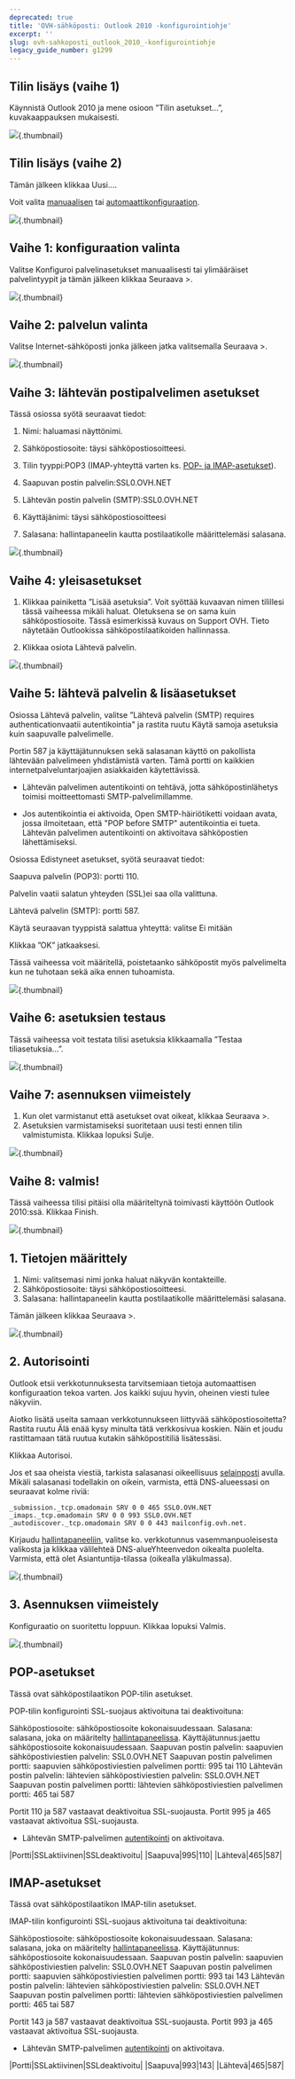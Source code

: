 ```yaml
---
deprecated: true
title: 'OVH-sähköposti: Outlook 2010 -konfigurointiohje'
excerpt: ''
slug: ovh-sahkoposti_outlook_2010_-konfigurointiohje
legacy_guide_number: g1299
---
```



## Tilin lisäys (vaihe 1)
Käynnistä Outlook 2010 ja mene osioon ”Tilin asetukset...”, kuvakaappauksen mukaisesti.

![](images/img_1245.jpg){.thumbnail}


## Tilin lisäys (vaihe 2)
Tämän jälkeen klikkaa Uusi....

Voit valita [manuaalisen](#MANU) tai [automaattikonfiguraation](#AUTO).

![](images/img_1246.jpg){.thumbnail}


## Vaihe 1: konfiguraation valinta
Valitse Konfiguroi palvelinasetukset manuaalisesti tai ylimääräiset palvelintyypit ja tämän jälkeen klikkaa Seuraava >.

![](images/img_1247.jpg){.thumbnail}


## Vaihe 2: palvelun valinta
Valitse Internet-sähköposti jonka jälkeen jatka valitsemalla Seuraava >.

![](images/img_1248.jpg){.thumbnail}


## Vaihe 3: lähtevän postipalvelimen asetukset
Tässä osiossa syötä seuraavat tiedot:

1. Nimi: haluamasi näyttönimi.
2. Sähköpostiosoite: täysi sähköpostiosoitteesi.

3. Tilin tyyppi:POP3
(IMAP-yhteyttä varten ks. [POP- ja IMAP-asetukset](#RAPPEL)).
4. Saapuvan postin palvelin:SSL0.OVH.NET
5. Lähtevän postin palvelin (SMTP):SSL0.OVH.NET

6. Käyttäjänimi: täysi sähköpostiosoitteesi
7. Salasana: hallintapaneelin kautta postilaatikolle määrittelemäsi salasana.

![](images/img_1249.jpg){.thumbnail}


## Vaihe 4: yleisasetukset
1. Klikkaa painiketta ”Lisää asetuksia”.
Voit syöttää kuvaavan nimen tilillesi tässä vaiheessa mikäli haluat. Oletuksena se on sama kuin sähköpostiosoite. Tässä esimerkissä kuvaus on Support OVH.
Tieto näytetään Outlookissa sähköpostilaatikoiden hallinnassa.

2. Klikkaa osiota Lähtevä palvelin.

![](images/img_1250.jpg){.thumbnail}


## Vaihe 5: lähtevä palvelin & lisäasetukset
Osiossa Lähtevä palvelin, valitse ”Lähtevä palvelin (SMTP) requires authenticationvaatii autentikointia" ja rastita ruutu Käytä samoja asetuksia kuin saapuvalle palvelimelle.

Portin 587 ja käyttäjätunnuksen sekä salasanan käyttö on pakollista lähtevään palvelimeen yhdistämistä varten. Tämä portti on kaikkien internetpalveluntarjoajien asiakkaiden käytettävissä.

- Lähtevän palvelimen autentikointi on tehtävä, jotta sähköpostinlähetys toimisi moitteettomasti SMTP-palvelimillamme.

- Jos autentikointia ei aktivoida, Open SMTP-häiriötiketti voidaan avata, jossa ilmoitetaan, että "POP before SMTP" autentikointia ei tueta. Lähtevän palvelimen autentikointi on aktivoitava sähköpostien lähettämiseksi.


Osiossa Edistyneet asetukset, syötä seuraavat tiedot:

Saapuva palvelin (POP3):  portti 110.

Palvelin vaatii salatun yhteyden (SSL)ei saa olla valittuna.

Lähtevä palvelin (SMTP): portti 587.

Käytä seuraavan tyyppistä salattua yhteyttä: valitse Ei mitään

Klikkaa ”OK” jatkaaksesi.

Tässä vaiheessa voit määritellä, poistetaanko sähköpostit myös palvelimelta kun ne tuhotaan sekä aika ennen tuhoamista.

![](images/img_1251.jpg){.thumbnail}


## Vaihe 6: asetuksien testaus
Tässä vaiheessa voit testata tilisi asetuksia klikkaamalla ”Testaa tiliasetuksia...”.

![](images/img_1267.jpg){.thumbnail}


## Vaihe 7: asennuksen viimeistely
1. Kun olet varmistanut että asetukset ovat oikeat, klikkaa Seuraava >.
2. Asetuksien varmistamiseksi suoritetaan uusi testi ennen tilin valmistumista. Klikkaa lopuksi Sulje.

![](images/img_1266.jpg){.thumbnail}


## Vaihe 8: valmis!
Tässä vaiheessa tilisi pitäisi olla määriteltynä toimivasti käyttöön Outlook 2010:ssä. Klikkaa Finish.

![](images/img_1254.jpg){.thumbnail}


## 1. Tietojen määrittely
1. Nimi: valitsemasi nimi jonka haluat näkyvän kontakteille.
2. Sähköpostiosoite: täysi sähköpostiosoitteesi.
3. Salasana: hallintapaneelin kautta postilaatikolle määrittelemäsi salasana.

Tämän jälkeen klikkaa Seuraava >.

![](images/img_1264.jpg){.thumbnail}


## 2. Autorisointi
Outlook etsii verkkotunnuksesta tarvitsemiaan tietoja automaattisen konfiguraation tekoa varten. Jos kaikki sujuu hyvin, oheinen viesti tulee näkyviin.

Aiotko lisätä useita samaan verkkotunnukseen liittyvää sähköpostiosoitetta? Rastita ruutu Älä enää kysy minulta tätä verkkosivua koskien.
Näin et joudu rastittamaan tätä ruutua kutakin sähköpostitiliä lisätessäsi.

Klikkaa Autorisoi.

Jos et saa oheista viestiä, tarkista salasanasi oikeellisuus [selainposti](http://webmail.ovh.net) avulla.
Mikäli salasanasi todellakin on oikein, varmista, että DNS-alueessasi on seuraavat kolme riviä:


```
_submission._tcp.omadomain SRV 0 0 465 SSL0.OVH.NET
_imaps._tcp.omadomain SRV 0 0 993 SSL0.OVH.NET
_autodiscover._tcp.omadomain SRV 0 0 443 mailconfig.ovh.net.
```


Kirjaudu [hallintapaneeliin](https://www.ovh.com/manager/web), valitse ko. verkkotunnus vasemmanpuoleisesta valikosta ja klikkaa välilehteä DNS-alueYhteenvedon oikealta puolelta. Varmista, että olet Asiantuntija-tilassa (oikealla yläkulmassa).

![](images/img_1265.jpg){.thumbnail}


## 3. Asennuksen viimeistely
Konfiguraatio on suoritettu loppuun. Klikkaa lopuksi Valmis.

![](images/img_1263.jpg){.thumbnail}


## POP-asetukset
Tässä ovat sähköpostilaatikon POP-tilin asetukset.

POP-tilin konfigurointi SSL-suojaus aktivoituna tai deaktivoituna: 

Sähköpostiosoite: sähköpostiosoite kokonaisuudessaan.
Salasana: salasana, joka on määritelty [hallintapaneelissa](https://www.ovh.com/auth/?action=gotomanager).
Käyttäjätunnus:jaettu sähköpostiosoite kokonaisuudessaan.
Saapuvan postin palvelin: saapuvien sähköpostiviestien palvelin: SSL0.OVH.NET
Saapuvan postin palvelimen portti: saapuvien sähköpostiviestien palvelimen portti: 995 tai 110
Lähtevän postin palvelin: lähtevien sähköpostiviestien palvelin: SSL0.OVH.NET
Saapuvan postin palvelimen portti: lähtevien sähköpostiviestien palvelimen portti: 465 tai 587

Portit 110 ja 587 vastaavat deaktivoitua SSL-suojausta.
Portit 995 ja 465 vastaavat  aktivoitua SSL-suojausta.


- Lähtevän SMTP-palvelimen [autentikointi](#configuration_du_compte_e-mail_mutualise_sous_windows_phone_8_partie_7_parametres_du_compte_e-mail) on aktivoitava.


|Portti|SSLaktiivinen|SSLdeaktivoitu|
|Saapuva|995|110|
|Lähtevä|465|587|




## IMAP-asetukset
Tässä ovat sähköpostilaatikon IMAP-tilin asetukset.

IMAP-tilin konfigurointi SSL-suojaus aktivoituna tai deaktivoituna: 

Sähköpostiosoite: sähköpostiosoite kokonaisuudessaan.
Salasana: salasana, joka on määritelty [hallintapaneelissa](https://www.ovh.com/auth/?action=gotomanager).
Käyttäjätunnus: sähköpostiosoite kokonaisuudessaan.
Saapuvan postin palvelin: saapuvien sähköpostiviestien palvelin: SSL0.OVH.NET
Saapuvan postin palvelimen portti: saapuvien sähköpostiviestien palvelimen portti: 993 tai 143
Lähtevän postin palvelin: lähtevien sähköpostiviestien palvelin: SSL0.OVH.NET
Saapuvan postin palvelimen portti: lähtevien sähköpostiviestien palvelimen portti: 465 tai 587

Portit 143 ja 587 vastaavat deaktivoitua SSL-suojausta.
Portit 993 ja 465 vastaavat  aktivoitua SSL-suojausta.


- Lähtevän SMTP-palvelimen [autentikointi](#configuration_du_compte_e-mail_mutualise_sous_windows_phone_8_partie_7_parametres_du_compte_e-mail) on aktivoitava.


|Portti|SSLaktiivinen|SSLdeaktivoitu|
|Saapuva|993|143|
|Lähtevä|465|587|



